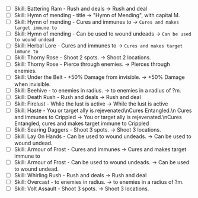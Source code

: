 - [ ] Skill: Battering Ram - Rush and deals -> Rush and deal
- [ ] Skill: Hymn of mending - title -> "Hymn of Mending", with capital M.
- [ ] Skill: Hymn of mending - Cures and immunes to -> `Cures and makes target immune to`
- [ ] Skill: Hymn of mending - Can be used to wound undeads -> `Can be used to wound undead`
- [ ] Skill: Herbal Lore - Cures and immunes to -> `Cures and makes target immune to`
- [ ] Skill: Thorny Rose - Shoot 2 spots. -> Shoot 2 locations.
- [ ] Skill: Thorny Rose - Pierce through enemies. -> Pierces through enemies.
- [ ] Skill: Under the Belt - +50% Damage from invisible. -> +50% Damage when invisible.
- [ ] Skill: Beehive - to enemies in radius. -> to enemies in a radius of ?m.
- [ ] Skill: Death Rush - Rush and deals -> Rush and deal
- [ ] Skill: Firelust - Whlie the lust is active -> While the lust is active
- [ ] Skill: Haste - You or target ally is rejevenated\nCures Entangled.\n Cures and immunes to Crippled -> You or target ally is rejevenated.\nCures Entangled, cures and makes target immune to Crippled
- [ ] Skill: Searing Daggers - Shoot 3 spots. -> Shoot 3 locations.
- [ ] Skill: Lay On Hands - Can be used to wound undeads. -> Can be used to wound undead.
- [ ] Skill: Armour of Frost - Cures and immunes -> Cures and makes target immune to
- [ ] Skill: Armour of Frost - Can be used to wound undeads. -> Can be  used to wound undead.
- [ ] Skill: Whirling Rush - Rush and deals -> Rush and deal
- [ ] Skill: Overcast - to enemies in radius. -> to enemies in a radius of ?m.
- [ ] Skill: Volt Assault - Shoot 3 spots. -> Shoot 3 locations.
